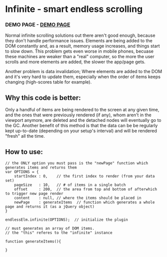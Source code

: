 Infinite - smart endless scrolling
========

### DEMO PAGE - [DEMO PAGE](http://yaireo.github.io/infinite/)


Normal infinite scrolling solutions out there aren't good enough, because they don't handle performance issues.
Elements are being added to the DOM constantly and, as a result, memory usage increases, and things start to slow down.
This problem gets even worse in mobile phones, becuase these machines are weaker than a "real" computer, so the more
the user scrolls and more elements are added, the slower the app/page gets.

Another problem is data invalidation; Where elements are added to the DOM and it's very hard to update them,
especially when the order of items keeps changing (high-scores table for example).

## Why this code is better:

Only a handful of items are being rendered to the screen at any given time,
and the ones that were previously rendered (if any), whom aren't in the viewport anymore, are deleted and the detached nodes will eventually go to the GC.
Another benefit of this method is that the data can be be regularly kept up-to-date (depending on your setup's interval) and will be rendered "fresh" all the time.


## How to use:
    // the ONLY option you must pass is the "newPage" function which generates items and returns them
    var OPTIONS = {
        startIndex : 0,    // the first index to render (from your data set)
        pageSize   : 10,   // # of items in a single batch
        offset     : 200,  // the area from top and bottom of afterwhich to trigger new page render
        content    : null, // where the items should be placed in
        newPage    : generateItems  // function which generates a whole page and returns it (as a jQuery object)
    }

    endlessElm.infinite(OPTIONS);  // initialize the plugin

    // must generates an array of DOM items.
    // the "this" referes to the "infinite" instance

    function generateItems(){

    }
